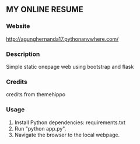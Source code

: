 ## MY ONLINE RESUME

### Website
http://agunghernanda17.pythonanywhere.com/

### Description
Simple static onepage web using bootstrap and flask

### Credits
credits from themehippo

### Usage
1. Install Python dependencies: requirements.txt
2. Run "python app.py".
3. Navigate the browser to the local webpage.
